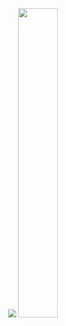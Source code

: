 <div style="display: inline"><img src = "https://media.giphy.com/media/Txun6ahh9auWs/giphy.gif"> <img style="height: 40%" src="https://media.giphy.com/media/z5Rwj7izcMc3S/giphy.gif"></div>
